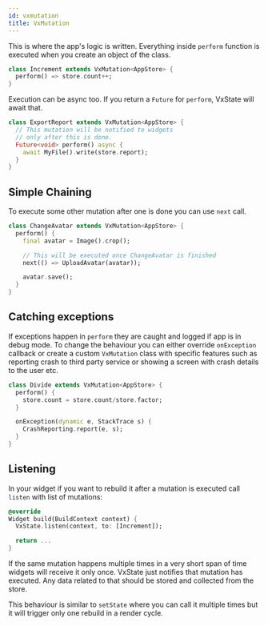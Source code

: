 ```yaml
---
id: vxmutation
title: VxMutation
---
```


This is where the app's logic is written. Everything inside `perform` function is executed when you create an object of the class.

```dart
class Increment extends VxMutation<AppStore> {
  perform() => store.count++;
}
```

Execution can be async too. If you return a `Future` for `perform`, VxState will await that.

```dart
class ExportReport extends VxMutation<AppStore> {
  // This mutation will be notified to widgets
  // only after this is done.
  Future<void> perform() async {
    await MyFile().write(store.report);
  }
}
```

## Simple Chaining

To execute some other mutation after one is done you can use `next` call.

```dart
class ChangeAvatar extends VxMutation<AppStore> {
  perform() {
    final avatar = Image().crop();

    // This will be executed once ChangeAvatar is finished
    next(() => UploadAvatar(avatar));

    avatar.save();
  }
}
```

## Catching exceptions

If exceptions happen in `perform` they are caught and logged if app is in debug mode. To change the behaviour you can either override `onException` callback or create a custom `VxMutation` class with specific features such as reporting crash to third party service or showing a screen with crash details to the user etc.

```dart
class Divide extends VxMutation<AppStore> {
  perform() {
    store.count = store.count/store.factor;
  }

  onException(dynamic e, StackTrace s) {
    CrashReporting.report(e, s);
  }
}
```

## Listening

In your widget if you want to rebuild it after a mutation is executed call `listen` with list of mutations:

```dart
@override
Widget build(BuildContext context) {
  VxState.listen(context, to: [Increment]);

  return ...
}
```

If the same mutation happens multiple times in a very short span of time widgets will receive it only once. VxState just notifies that mutation has executed. Any data related to that should be stored and collected from the store.

This behaviour is similar to `setState` where you can call it multiple times but it will trigger only one rebuild in a render cycle.
